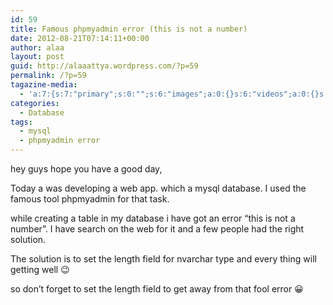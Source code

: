 ```yaml
---
id: 59
title: Famous phpmyadmin error (this is not a number)
date: 2012-08-21T07:14:11+00:00
author: alaa
layout: post
guid: http://alaaattya.wordpress.com/?p=59
permalink: /?p=59
tagazine-media:
  - 'a:7:{s:7:"primary";s:0:"";s:6:"images";a:0:{}s:6:"videos";a:0:{}s:11:"image_count";i:0;s:6:"author";s:8:"30373923";s:7:"blog_id";s:8:"30897336";s:9:"mod_stamp";s:19:"2012-08-21 07:14:11";}'
categories:
  - Database
tags:
  - mysql
  - phpmyadmin error
---
```

hey guys hope you have a good day,

Today a was developing a web app. which a mysql database. I used the famous tool phpmyadmin for that task.

while creating a table in my database i have got an error &#8220;this is not a number&#8221;. I have search on the web for it and a few people had the right solution.

The solution is to set the length field for nvarchar type and every thing will getting well 😉

so don&#8217;t forget to set the length field to get away from that fool error 😀